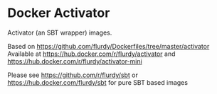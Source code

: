 # Docker Activator

Activator (an SBT wrapper) images.

Based on https://github.com/flurdy/Dockerfiles/tree/master/activator
Available at https://hub.docker.com/r/flurdy/activator
and https://hub.docker.com/r/flurdy/activator-mini

Please see https://github.com/r/flurdy/sbt or https://hub.docker.com/flurdy/sbt
for pure SBT based images
